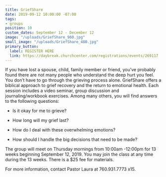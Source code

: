 ```yaml
---
title: GriefShare
date: 2019-09-12 10:00:00 -07:00
tags:
- groups
position: 10
custom_dates: September 12 - December 12
image: "/uploads/GriefShare_960.jpg"
small_image: "/uploads/GriefShare_480.jpg"
primary_button:
  label: REGISTER HERE
  link: https://daybreak.churchcenter.com/registrations/events/269117
---
```


If you have lost a spouse, child, family member or friend, you’ve probably found there are not many people who understand the deep hurt you feel. You don’t have to go through the grieving process alone. GriefShare offers a biblical approach to grief recovery and the return to emotional health. Each session includes a video seminar, group discussion and journaling/workbook exercises. Among many others, you will find answers to the following questions:

* Is it okay for me to grieve?

* How long will my grief last?

* How do I deal with these overwhelming emotions?

* How should I handle the big decisions that need to
  be made?

The group will meet on Thursday mornings from 10:00am -12:00pm
for 13 weeks beginning September 12, 2019. You may join the
class at any time during the 13 weeks. There is a $25
fee for materials.

For more information, contact Pastor Laura at 760.931.7773 x15.